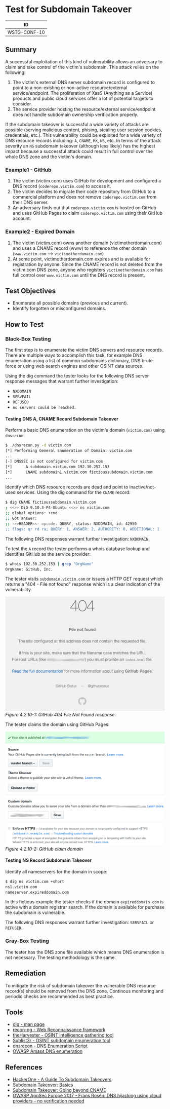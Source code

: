 # Test for Subdomain Takeover

|ID          |
|------------|
|WSTG-CONF-10|

## Summary

A successful exploitation of this kind of vulnerability allows an adversary to claim and take control of the victim's subdomain. This attack relies on the following:

1. The victim's external DNS server subdomain record is configured to point to a non-existing or non-active resource/external service/endpoint. The proliferation of XaaS (Anything as a Service) products and public cloud services offer a lot of potential targets to consider.
2. The service provider hosting the resource/external service/endpoint does not handle subdomain ownership verification properly.

If the subdomain takeover is successful a wide variety of attacks are possible (serving malicious content, phising, stealing user session cookies, credentials, etc.). This vulnerability could be exploited for a wide variety of DNS resource records including: `A`, `CNAME`, `MX`, `NS`, etc. In terms of the attack severity an `NS` subdomain takeover (although less likely) has the highest impact because a successful attack could result in full control over the whole DNS zone and  the victim's domain.

### Example1 - GitHub

1. The victim (victim.com) uses GitHub for development and configured a DNS record (`coderepo.victim.com`) to access it.
2. The victim decides to migrate their code repository from GitHub to a commercial platform and does not remove `coderepo.victim.com` from their DNS server.
3. An adversary finds out that `coderepo.victim.com` is hosted on GitHub and uses GitHub Pages to claim `coderepo.victim.com` using their GitHub account.

### Example2 - Expired Domain

1. The victim (victim.com) owns another domain (victimotherdomain.com) and uses a CNAME record (www) to reference the other domain (`www.victim.com` --> `victimotherdomain.com`)
2. At some point, victimotherdomain.com expires and is available for registration by anyone. Since the CNAME record is not deleted from the victim.com DNS zone, anyone who registers `victimotherdomain.com` has full control over `www.victim.com` until the DNS record is present.

## Test Objectives

- Enumerate all possible domains (previous and current).
- Identify forgotten or misconfigured domains.

## How to Test

### Black-Box Testing

The first step is to enumerate the victim DNS servers and resource records. There are multiple ways to accomplish this task, for example DNS enumeration using a list of common subdomains dictionary, DNS brute force or using web search engines and other OSINT data sources.

Using the dig command the tester looks for the following DNS server response messages that warrant further investigation:

- `NXDOMAIN`
- `SERVFAIL`
- `REFUSED`
- `no servers could be reached.`

#### Testing DNS A, CNAME Record Subdomain Takeover

Perform a basic DNS enumeration on the victim's domain (`victim.com`) using `dnsrecon`:

```bash
$ ./dnsrecon.py -d victim.com
[*] Performing General Enumeration of Domain: victim.com
...
[-] DNSSEC is not configured for victim.com
[*]      A subdomain.victim.com 192.30.252.153
[*]      CNAME subdomain1.victim.com fictioussubdomain.victim.com
...
```

Identify which DNS resource records are dead and point to inactive/not-used services. Using the dig command for the `CNAME` record:

```bash
$ dig CNAME fictioussubdomain.victim.com
; <<>> DiG 9.10.3-P4-Ubuntu <<>> ns victim.com
;; global options: +cmd
;; Got answer:
;; ->>HEADER<<- opcode: QUERY, status: NXDOMAIN, id: 42950
;; flags: qr rd ra; QUERY: 1, ANSWER: 2, AUTHORITY: 0, ADDITIONAL: 1
```

The following DNS responses warrant further investigation: `NXDOMAIN`.

To test the `A` record the tester performs a whois database lookup and identifies GitHub as the service provider:

```bash
$ whois 192.30.252.153 | grep "OrgName"
OrgName: GitHub, Inc.
```

The tester visits `subdomain.victim.com` or issues a HTTP GET request which returns a "404 - File not found" response which is a clear indication of the vulnerability.

![GitHub 404 File Not Found response](images/subdomain_takeover_ex1.jpeg)\
*Figure 4.2.10-1: GitHub 404 File Not Found response*

The tester claims the domain using GitHub Pages:

![GitHub claim domain](images/subdomain_takeover_ex2.jpeg)\
*Figure 4.2.10-2: GitHub claim domain*

#### Testing NS Record Subdomain Takeover

Identify all nameservers for the domain in scope:

```bash
$ dig ns victim.com +short
ns1.victim.com
nameserver.expireddomain.com
```

In this fictious example the tester checks if the domain `expireddomain.com` is active with a domain registrar search. If the domain is available for purchase the subdomain is vulnerable.

The following DNS responses warrant further investigation: `SERVFAIL` or `REFUSED`.

### Gray-Box Testing

The tester has the DNS zone file available which means DNS enumeration is not necessary. The testing methodology is the same.

## Remediation

To mitigate the risk of subdomain takeover the vulnerable DNS resource record(s) should be removed from the DNS zone. Continous monitoring and periodic checks are recommended as best practice.

## Tools

- [dig - man page](https://linux.die.net/man/1/dig)
- [recon-ng - Web Reconnaissance framework](https://github.com/lanmaster53/recon-ng)
- [theHarvester - OSINT intelligence gathering tool](https://github.com/laramies/theHarvester)
- [Sublist3r - OSINT subdomain enumeration tool](https://github.com/aboul3la/Sublist3r)
- [dnsrecon - DNS Enumeration Script](https://github.com/darkoperator/dnsrecon)
- [OWASP Amass DNS enumeration](https://github.com/OWASP/Amass)

## References

- [HackerOne - A Guide To Subdomain Takeovers](https://www.hackerone.com/blog/Guide-Subdomain-Takeovers)
- [Subdomain Takeover: Basics](https://0xpatrik.com/subdomain-takeover-basics/)
- [Subdomain Takeover: Going beyond CNAME](https://0xpatrik.com/subdomain-takeover-ns/)
- [OWASP AppSec Europe 2017 - Frans Rosén: DNS hijacking using cloud providers – no verification needed](https://2017.appsec.eu/presos/Developer/DNS%20hijacking%20using%20cloud%20providers%20%E2%80%93%20no%20verification%20needed%20-%20Frans%20Rosen%20-%20OWASP_AppSec-Eu_2017.pdf)
